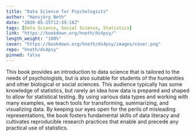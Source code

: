 ```yaml
---
title: "Data Science for Psychologists"
author: "Hansjörg Neth"
date: "2020-05-25T12:39:16Z"
tags: [Data Science, Social Science, Statistics]
link: "https://bookdown.org/hneth/ds4psy/"
length_weight: "100%"
cover: "https://bookdown.org/hneth/ds4psy/images/cover.png"
repo: "hneth/ds4psy"
pinned: false
---
```


This book provides an introduction to data science that is tailored to the needs of psychologists, but is also suitable for students of the humanities and other biological or social sciences. This audience typically has some knowledge of statistics, but rarely an idea how data is prepared and shaped to allow for statistical testing. By using various data types and working with many examples, we teach tools for transforming, summarizing, and visualizing data. By keeping our eyes open for the perils of misleading representations, the book fosters fundamental skills of data literacy and cultivates reproducible research practices that enable and precede any practical use of statistics.
